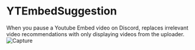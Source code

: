 # YTEmbedSuggestion
When you pause a Youtube Embed video on Discord, replaces irrelevant video recommendations with only displaying videos from the uploader.
![Capture](https://user-images.githubusercontent.com/36400787/129460350-94dec5b3-a9f4-47aa-86e5-b151d817d1d8.PNG)
